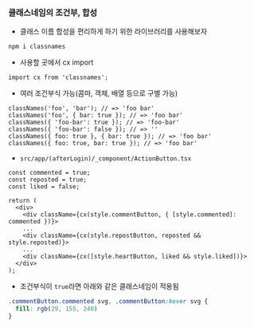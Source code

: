 ### 클래스네임의 조건부, 합성
- 클래스 이름 합성을 편리하게 하기 위한 라이브러리를 사용해보자
```
npm i classnames
```
- 사용할 곳에서 cx import
```tsx
import cx from 'classnames';
```
- 여러 조건부식 가능(콤마, 객체, 배열 등으로 구별 가능)
```tsx
classNames('foo', 'bar'); // => 'foo bar'
classNames('foo', { bar: true }); // => 'foo bar'
classNames({ 'foo-bar': true }); // => 'foo-bar'
classNames({ 'foo-bar': false }); // => ''
classNames({ foo: true }, { bar: true }); // => 'foo bar'
classNames({ foo: true, bar: true }); // => 'foo bar'
```
- `src/app/(afterLogin)/_component/ActionButton.tsx`
```tsx
const commented = true;
const reposted = true;
const liked = false;

return (
  <div>
    <div className={cx(style.commentButton, { [style.commented]: commented })}>
    ...
    <div className={cx(style.repostButton, reposted && style.reposted)}>
    ...
    <div className={cx([style.heartButton, liked && style.liked])}>
  </div>
);
```
- 조건부식이 `true`라면 아래와 같은 클래스네임이 적용됨
```scss
.commentButton.commented svg, .commentButton:hover svg {
  fill: rgb(29, 155, 240)
}
```
